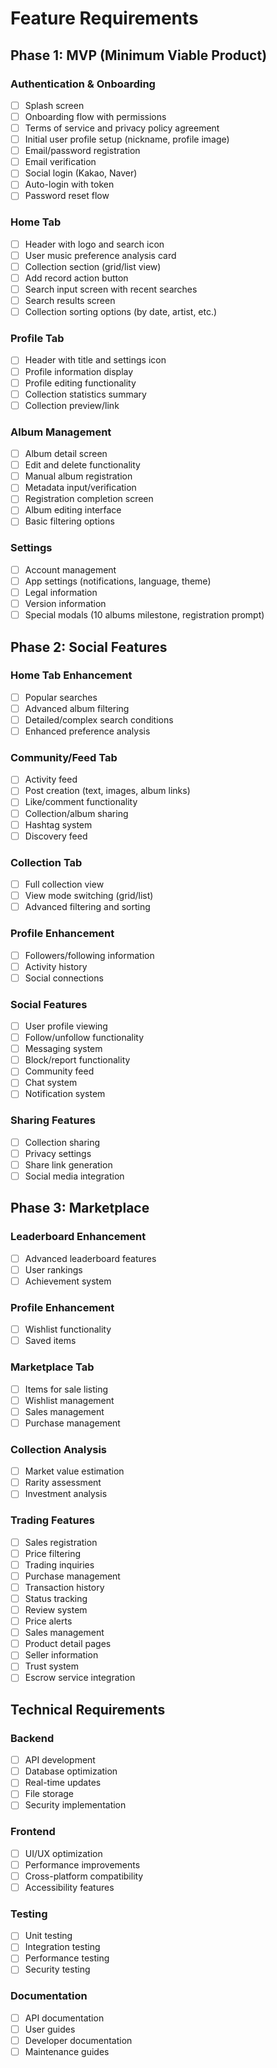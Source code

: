 # Feature Requirements

## Phase 1: MVP (Minimum Viable Product)

### Authentication & Onboarding
- [ ] Splash screen
- [ ] Onboarding flow with permissions
- [ ] Terms of service and privacy policy agreement
- [ ] Initial user profile setup (nickname, profile image)
- [ ] Email/password registration
- [ ] Email verification
- [ ] Social login (Kakao, Naver)
- [ ] Auto-login with token
- [ ] Password reset flow

### Home Tab
- [ ] Header with logo and search icon
- [ ] User music preference analysis card
- [ ] Collection section (grid/list view)
- [ ] Add record action button
- [ ] Search input screen with recent searches
- [ ] Search results screen
- [ ] Collection sorting options (by date, artist, etc.)

### Profile Tab
- [ ] Header with title and settings icon
- [ ] Profile information display
- [ ] Profile editing functionality
- [ ] Collection statistics summary
- [ ] Collection preview/link

### Album Management
- [ ] Album detail screen
- [ ] Edit and delete functionality
- [ ] Manual album registration
- [ ] Metadata input/verification
- [ ] Registration completion screen
- [ ] Album editing interface
- [ ] Basic filtering options

### Settings
- [ ] Account management
- [ ] App settings (notifications, language, theme)
- [ ] Legal information
- [ ] Version information
- [ ] Special modals (10 albums milestone, registration prompt)

## Phase 2: Social Features

### Home Tab Enhancement
- [ ] Popular searches
- [ ] Advanced album filtering
- [ ] Detailed/complex search conditions
- [ ] Enhanced preference analysis

### Community/Feed Tab
- [ ] Activity feed
- [ ] Post creation (text, images, album links)
- [ ] Like/comment functionality
- [ ] Collection/album sharing
- [ ] Hashtag system
- [ ] Discovery feed

### Collection Tab
- [ ] Full collection view
- [ ] View mode switching (grid/list)
- [ ] Advanced filtering and sorting

### Profile Enhancement
- [ ] Followers/following information
- [ ] Activity history
- [ ] Social connections

### Social Features
- [ ] User profile viewing
- [ ] Follow/unfollow functionality
- [ ] Messaging system
- [ ] Block/report functionality
- [ ] Community feed
- [ ] Chat system
- [ ] Notification system

### Sharing Features
- [ ] Collection sharing
- [ ] Privacy settings
- [ ] Share link generation
- [ ] Social media integration

## Phase 3: Marketplace

### Leaderboard Enhancement
- [ ] Advanced leaderboard features
- [ ] User rankings
- [ ] Achievement system

### Profile Enhancement
- [ ] Wishlist functionality
- [ ] Saved items

### Marketplace Tab
- [ ] Items for sale listing
- [ ] Wishlist management
- [ ] Sales management
- [ ] Purchase management

### Collection Analysis
- [ ] Market value estimation
- [ ] Rarity assessment
- [ ] Investment analysis

### Trading Features
- [ ] Sales registration
- [ ] Price filtering
- [ ] Trading inquiries
- [ ] Purchase management
- [ ] Transaction history
- [ ] Status tracking
- [ ] Review system
- [ ] Price alerts
- [ ] Sales management
- [ ] Product detail pages
- [ ] Seller information
- [ ] Trust system
- [ ] Escrow service integration

## Technical Requirements

### Backend
- [ ] API development
- [ ] Database optimization
- [ ] Real-time updates
- [ ] File storage
- [ ] Security implementation

### Frontend
- [ ] UI/UX optimization
- [ ] Performance improvements
- [ ] Cross-platform compatibility
- [ ] Accessibility features

### Testing
- [ ] Unit testing
- [ ] Integration testing
- [ ] Performance testing
- [ ] Security testing

### Documentation
- [ ] API documentation
- [ ] User guides
- [ ] Developer documentation
- [ ] Maintenance guides 